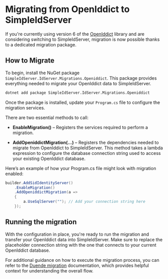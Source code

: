# Migrating from OpenIddict to SimpleIdServer

If you're currently using version 6 of the [OpenIddict](http://documentation.openiddict.com/) library and are considering switching to SimpleIdServer, migration is now possible thanks to a dedicated migration package.

## How to Migrate

To begin, install the NuGet package `SimpleIdServer.IdServer.Migrations.Openiddict`. This package provides everything needed to migrate your OpenIddict data to SimpleIdServer.

```cmd title="cmd.exe"
dotnet add package SimpleIdServer.IdServer.Migrations.Openiddict
```
Once the package is installed, update your `Program.cs` file to configure the migration services.

There are two essential methods to call:

* **EnableMigration()** – Registers the services required to perform a migration.

* **AddOpeniddictMigration(...)** – Registers the dependencies needed to migrate from OpenIddict to SimpleIdServer. This method takes a lambda expression to configure the database connection string used to access your existing OpenIddict database.

Here’s an example of how your Program.cs file might look with migration enabled:

```csharp title="Program.cs"
builder.AddSidIdentityServer()
    .EnableMigration()
    .AddOpeniddictMigration(a =>
    {
        a.UseSqlServer(""); // Add your connection string here
    });
```

## Running the migration

With the configuration in place, you're ready to run the migration and transfer your OpenIddict data into SimpleIdServer. 
Make sure to replace the placeholder connection string with the one that connects to your current OpenIddict database.

For additional guidance on how to execute the migration process, you can refer to the [Duende migration](./duende.md) documentation, which provides helpful context for understanding the overall flow.